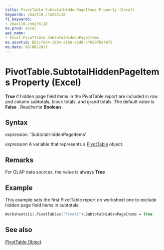 ```yaml
---
title: PivotTable.SubtotalHiddenPageItems Property (Excel)
keywords: vbaxl10.chm235118
f1_keywords:
- vbaxl10.chm235118
ms.prod: excel
api_name:
- Excel.PivotTable.SubtotalHiddenPageItems
ms.assetid: bb3c7e54-1894-a1b6-e2d0-cf6097bd4875
ms.date: 06/08/2017
---
```



# PivotTable.SubtotalHiddenPageItems Property (Excel)

 **True** if hidden page field items in the PivotTable report are included in row and column subtotals, block totals, and grand totals. The default value is **False** . Read/write **Boolean** .


## Syntax

 _expression_. 'SubtotalHiddenPageItems'

 _expression_ A variable that represents a [PivotTable](./Excel.PivotTable.md) object.


## Remarks

For OLAP data sources, the value is always  **True** .


## Example

This example sets the first PivotTable report on worksheet one to exclude hidden page field items in subtotals.


```vb
Worksheets(1).PivotTables("Pivot1").SubtotalHiddenPageItems = True
```


## See also


[PivotTable Object](Excel.PivotTable.md)

